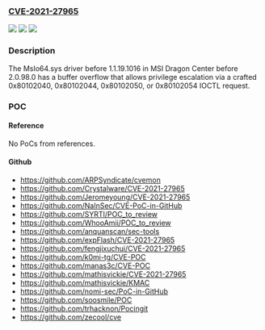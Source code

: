 ### [CVE-2021-27965](https://cve.mitre.org/cgi-bin/cvename.cgi?name=CVE-2021-27965)
![](https://img.shields.io/static/v1?label=Product&message=n%2Fa&color=blue)
![](https://img.shields.io/static/v1?label=Version&message=n%2Fa&color=blue)
![](https://img.shields.io/static/v1?label=Vulnerability&message=n%2Fa&color=brighgreen)

### Description

The MsIo64.sys driver before 1.1.19.1016 in MSI Dragon Center before 2.0.98.0 has a buffer overflow that allows privilege escalation via a crafted 0x80102040, 0x80102044, 0x80102050, or 0x80102054 IOCTL request.

### POC

#### Reference
No PoCs from references.

#### Github
- https://github.com/ARPSyndicate/cvemon
- https://github.com/Crystalware/CVE-2021-27965
- https://github.com/Jeromeyoung/CVE-2021-27965
- https://github.com/NaInSec/CVE-PoC-in-GitHub
- https://github.com/SYRTI/POC_to_review
- https://github.com/WhooAmii/POC_to_review
- https://github.com/anquanscan/sec-tools
- https://github.com/expFlash/CVE-2021-27965
- https://github.com/fengjixuchui/CVE-2021-27965
- https://github.com/k0mi-tg/CVE-POC
- https://github.com/manas3c/CVE-POC
- https://github.com/mathisvickie/CVE-2021-27965
- https://github.com/mathisvickie/KMAC
- https://github.com/nomi-sec/PoC-in-GitHub
- https://github.com/soosmile/POC
- https://github.com/trhacknon/Pocingit
- https://github.com/zecool/cve

